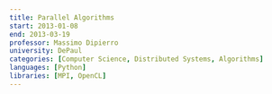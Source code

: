 ```yaml
---
title: Parallel Algorithms
start: 2013-01-08
end: 2013-03-19
professor: Massimo Dipierro
university: DePaul
categories: [Computer Science, Distributed Systems, Algorithms]
languages: [Python]
libraries: [MPI, OpenCL]
---
```

